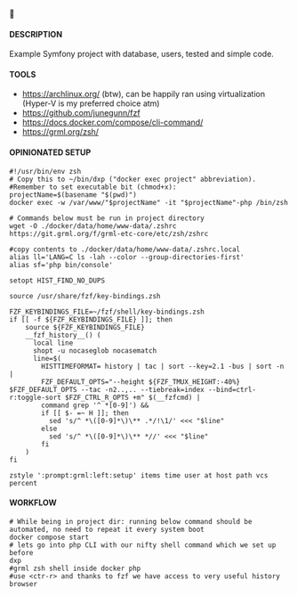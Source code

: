 🥔
#### DESCRIPTION
Example Symfony project with database, users, tested and simple code.
#### TOOLS
* https://archlinux.org/ (btw), can be happily ran using virtualization (Hyper-V is my preferred choice atm)
* https://github.com/junegunn/fzf
* https://docs.docker.com/compose/cli-command/
* https://grml.org/zsh/

#### OPINIONATED SETUP

```shell
#!/usr/bin/env zsh
# Copy this to ~/bin/dxp ("docker exec project" abbreviation). 
#Remember to set executable bit (chmod+x):
projectName=$(basename "$(pwd)")
docker exec -w /var/www/"$projectName" -it "$projectName"-php /bin/zsh
```

```shell
# Commands below must be run in project directory
wget -O ./docker/data/home/www-data/.zshrc https://git.grml.org/f/grml-etc-core/etc/zsh/zshrc
```

```shell
#copy contents to ./docker/data/home/www-data/.zshrc.local
alias ll='LANG=C ls -lah --color --group-directories-first'
alias sf='php bin/console'

setopt HIST_FIND_NO_DUPS

source /usr/share/fzf/key-bindings.zsh

FZF_KEYBINDINGS_FILE=~/fzf/shell/key-bindings.zsh
if [[ -f ${FZF_KEYBINDINGS_FILE} ]]; then
    source ${FZF_KEYBINDINGS_FILE}
    __fzf_history__() (
      local line
      shopt -u nocaseglob nocasematch
      line=$(
        HISTTIMEFORMAT= history | tac | sort --key=2.1 -bus | sort -n |
        FZF_DEFAULT_OPTS="--height ${FZF_TMUX_HEIGHT:-40%} $FZF_DEFAULT_OPTS --tac -n2..,.. --tiebreak=index --bind=ctrl-r:toggle-sort $FZF_CTRL_R_OPTS +m" $(__fzfcmd) |
        command grep '^ *[0-9]') &&
        if [[ $- =~ H ]]; then
          sed 's/^ *\([0-9]*\)\** .*/!\1/' <<< "$line"
        else
          sed 's/^ *\([0-9]*\)\** *//' <<< "$line"
        fi
    )
fi

zstyle ':prompt:grml:left:setup' items time user at host path vcs percent
```

#### WORKFLOW
```shell
# While being in project dir: running below command should be automated, no need to repeat it every system boot
docker compose start
# lets go into php CLI with our nifty shell command which we set up before
dxp
#grml zsh shell inside docker php
#use <ctr-r> and thanks to fzf we have access to very useful history browser
```
